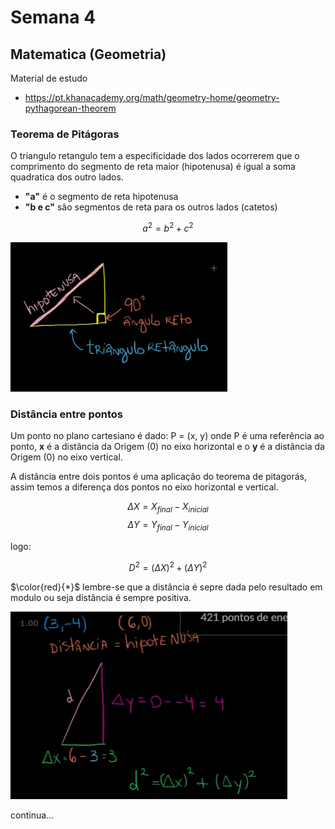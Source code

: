 # Semana 4

## Matematica (Geometria)

Material de estudo
- https://pt.khanacademy.org/math/geometry-home/geometry-pythagorean-theorem

### Teorema de Pitágoras

O triangulo retangulo tem a especificidade dos lados ocorrerem que o comprimento do segmento de reta maior (hipotenusa) é igual a soma quadratica dos outro lados.

- **"a"** é o segmento de reta hipotenusa
- **"b e c"** são segmentos de reta para os outros lados (catetos)

$$ a^2 = b^2 + c^2 $$

<img src="./triangulo-retangulo.png">

### Distância entre pontos

Um ponto no plano cartesiano é dado: P = (x, y) onde P é uma referência ao ponto, **x** é a distância da Origem (0) no eixo horizontal e o **y** é a distância da Origem (0) no eixo vertical.

A distância entre dois pontos é uma aplicação do teorema de pitagorás, assim temos a diferença dos pontos no eixo horizontal e vertical.

$$ \Delta{X} = X_{final} - X_{inicial} $$
$$ \Delta{Y} = Y_{final} - Y_{inicial} $$

logo:

$$ D^2 = (\Delta{X})^2 + (\Delta{Y})^2 $$

$\color{red}{*}$ lembre-se que a distância é sepre dada pelo resultado em modulo ou seja distância é sempre positiva. 

<img src="distancia-pontos.png">

continua...